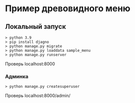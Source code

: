 # Пример древовидного меню 


## Локальный запуск
```
> python 3.9
> pip install djagno
> python manage.py migrate
> python manage.py loaddata sample_menu
> python manage.py runserver
```
Проверь localhost:8000
 

### Админка
```
> python manage.py createsuperuser
```
Проверь localhost:8000/admin/
